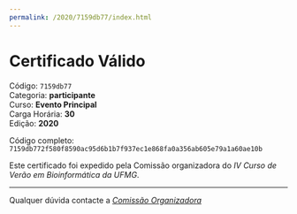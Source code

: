 ```yaml
---
permalink: /2020/7159db77/index.html
---
```


# Certificado Válido

Código: `7159db77`<br>
Categoria: **participante**<br>
Curso: **Evento Principal**<br>
Carga Horária: **30**<br>
Edição: **2020**<br>


Código completo: `7159db772f580f8590ac95d6b1b7f937ec1e868fa0a356ab605e79a1a60ae10b`


Este certificado foi expedido pela Comissão organizadora do *IV Curso de Verão em Bioinformática da UFMG*.

----

Qualquer dúvida contacte a [_Comissão Organizadora_](<mailto:cursobioinfoufmg@gmail.com$subject=[Certificados]>)

